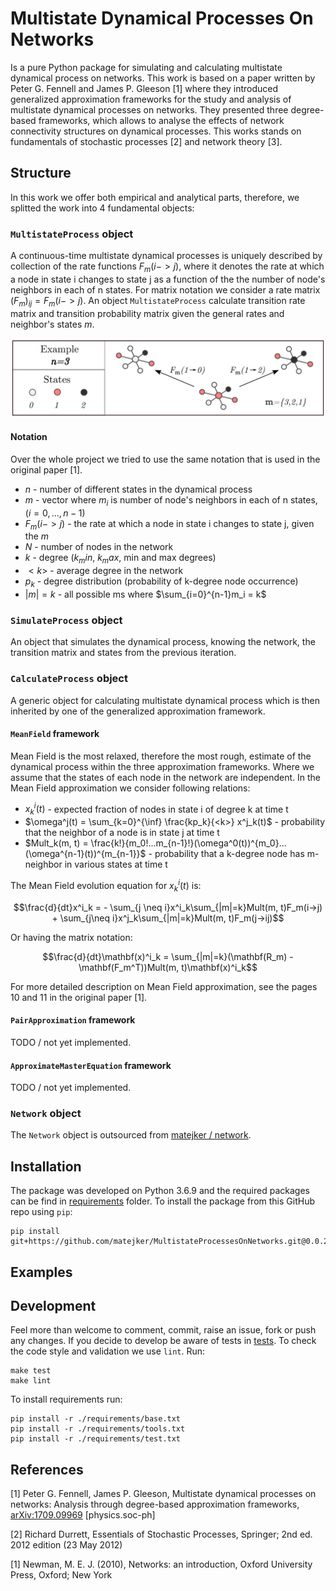 # Multistate Dynamical Processes On Networks
Is a pure Python package for simulating and calculating multistate dynamical process on networks. This work is based on 
a paper written by Peter G. Fennell and James P. Gleeson [1] where they introduced generalized approximation frameworks 
for the study and analysis of multistate dynamical processes on networks. They presented three degree-based frameworks, 
which allows to analyse the effects of network connectivity structures on dynamical processes. This works stands on 
fundamentals of stochastic processes [2] and network theory [3].

## Structure
In this work we offer both empirical and analytical parts, therefore, we splitted the work into 4 fundamental objects:  

### `MultistateProcess` object
A continuous-time multistate dynamical processes is uniquely described by collection of the rate functions $F_m(i->j)$, 
where it denotes the rate at which a node in state i changes to state j as a function of the the number of node's 
neighbors in each of n states. For matrix notation we consider a rate matrix $\big(F_m\big)_{ij} = F_m(i->j)$. An object
`MultistateProcess` calculate transition rate matrix and transition probability matrix given the general rates and 
neighbor's states $m$. 

![schematic-multistate-process](./doc/schematic-multistate-process.png)

#### Notation
Over the whole project we tried to use the same notation that is used in the original paper [1].

 - $`n`$ - number of different states in the dynamical process  
 - $m$ - vector where $m_i$ is number of node's neighbors in each of n states, ($i = 0, ..., n-1$)  
 - $`F_m(i->j)`$ - the rate at which a node in state i changes to state j, given the $m$ 
 - $N$ - number of nodes in the network  
 - $k$ - degree ($k_min$, $k_max$, min and max degrees)  
 - $<k>$ - average degree in the network
 - $p_k$ - degree distribution (probability of k-degree node occurrence)  
 - $|m|=k$ - all possible ms where $\sum_{i=0}^{n-1}m_i = k$

### `SimulateProcess` object
An object that simulates the dynamical process, knowing the network, the transition matrix and states from the previous 
iteration.

### `CalculateProcess` object
A generic object for calculating multistate dynamical process which is then inherited by one of the generalized 
approximation framework.

#### `MeanField` framework
Mean Field is the most relaxed, therefore the most rough, estimate of the dynamical process within the three 
approximation frameworks. Where we assume that the states of each node in the network are independent. In the Mean Field 
approximation we consider following relations:

 - $x^i_k(t)$ - expected fraction of nodes in state i of degree k at time t  
 - $\omega^j(t) = \sum_{k=0}^{\inf} \frac{kp_k}{<k>} x^j_k(t)$ - probability that the neighbor of a node is in state j
 at time t   
 - $Mult_k(m, t) = \frac{k!}{m_0!...m_{n-1}!}(\omega^0(t))^{m_0}...(\omega^{n-1}(t))^{m_{n-1}}$ - probability that a k-degree node
 has m-neighbor in various states at time t  

The Mean Field evolution equation for $x^i_k(t)$ is:

$$\frac{d}{dt}x^i_k = - \sum_{j \neq i}x^i_k\sum_{|m|=k}Mult(m, t)F_m(i->j) + 
\sum_{j\neq i}x^j_k\sum_{|m|=k}Mult(m, t)F_m(j->ij)$$

Or having the matrix notation:

$$\frac{d}{dt}\mathbf(x)^i_k = \sum_{|m|=k}(\mathbf(R_m) - \mathbf(F_m^T))Mult(m, t)\mathbf(x)^i_k$$


For more detailed description on Mean Field approximation, see the pages 10 and 11 in the original paper [1].

#### `PairApproximation` framework
TODO / not yet implemented.

#### `ApproximateMasterEquation` framework
TODO / not yet implemented.

### `Network` object
The `Network` object is outsourced from [matejker / network](https://github.com/matejker/network).

## Installation 
The package was developed on Python 3.6.9 and the required packages can be find in [requirements](./requirements)
folder. To install the package from this GitHub repo using `pip`:
```
pip install git+https://github.com/matejker/MultistateProcessesOnNetworks.git@0.0.2
``` 

## Examples

## Development 
Feel more than welcome to comment, commit, raise an issue, fork or push any changes. If you decide to develop be aware of 
tests in [tests](./tests). To check the code style and validation we use `lint`. Run:
```
make test
make lint
```
To install requirements run:
```
pip install -r ./requirements/base.txt
pip install -r ./requirements/tools.txt
pip install -r ./requirements/test.txt
```

## References
[1] Peter G. Fennell, James P. Gleeson, Multistate dynamical processes on networks: Analysis through degree-based 
approximation frameworks, [arXiv:1709.09969](https://arxiv.org/abs/1709.09969) [physics.soc-ph]

[2] Richard Durrett, Essentials of Stochastic Processes, Springer; 2nd ed. 2012 edition (23 May 2012)

[1] Newman, M. E. J. (2010), Networks: an introduction, Oxford University Press, Oxford; New York
